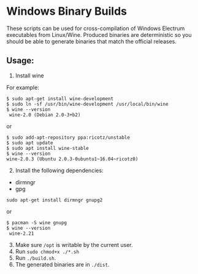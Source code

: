 Windows Binary Builds
=====================

These scripts can be used for cross-compilation of Windows Electrum executables from Linux/Wine.
Produced binaries are deterministic so you should be able to generate binaries that match the official releases.


## Usage:
1. Install wine

For example:

```
$ sudo apt-get install wine-development
$ sudo ln -sf /usr/bin/wine-development /usr/local/bin/wine
$ wine --version
 wine-2.0 (Debian 2.0-3+b2)
```

or

```
$ sudo add-apt-repository ppa:ricotz/unstable
$ sudo apt update
$ sudo apt install wine-stable
$ wine --version
wine-2.0.3 (Ubuntu 2.0.3-0ubuntu1~16.04~ricotz0)
```


2. Install the following dependencies:

 - dirmngr
 - gpg

```
sudo apt-get install dirmngr gnupg2
```
or

```
$ pacman -S wine gnupg
$ wine --version
 wine-2.21
```

3. Make sure `/opt` is writable by the current user.
4. Run `sudo chmod+x ./*.sh`
5. Run `./build.sh`.
6. The generated binaries are in `./dist`.
